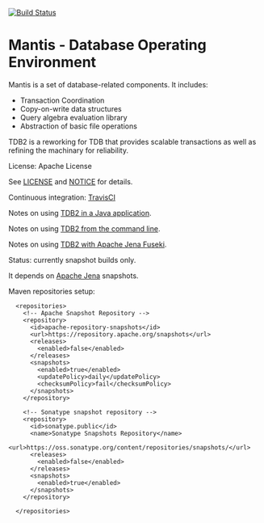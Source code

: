 [![Build Status](https://api.travis-ci.org/afs/mantis.png)](https://travis-ci.org/afs/mantis)

# Mantis - Database Operating Environment

Mantis is a set of database-related components. It includes:

* Transaction Coordination
* Copy-on-write data structures
* Query algebra evaluation library
* Abstraction of basic file operations

TDB2 is a reworking for TDB that provides scalable transactions as well
as refining the machinary for reliability.

License: Apache License 

See [LICENSE](LICENSE) and [NOTICE](NOTICE) for details.

Continuous integration: [TravisCI](https://travis-ci.org/afs/mantis)

Notes on using [TDB2 in a Java application](use-tdb2.md).

Notes on using [TDB2 from the command line](use-tdb2-cmds.md).

Notes on using [TDB2 with Apache Jena Fuseki](use-fuseki-tdb2.md).

Status: currently snapshot builds only.

It depends on [Apache Jena](https://jena.apache.org/) snapshots.

Maven repositories setup:

```
  <repositories>
    <!-- Apache Snapshot Repository -->
    <repository>
      <id>apache-repository-snapshots</id>
      <url>https://repository.apache.org/snapshots</url>
      <releases>
        <enabled>false</enabled>
      </releases>
      <snapshots>
        <enabled>true</enabled>
        <updatePolicy>daily</updatePolicy>
        <checksumPolicy>fail</checksumPolicy>
      </snapshots>
    </repository>

    <!-- Sonatype snapshot repository -->
    <repository>
      <id>sonatype.public</id>
      <name>Sonatype Snapshots Repository</name>
      <url>https://oss.sonatype.org/content/repositories/snapshots/</url>
      <releases>
        <enabled>false</enabled>
      </releases>
      <snapshots>
        <enabled>true</enabled>
      </snapshots>
    </repository>

  </repositories>
```

